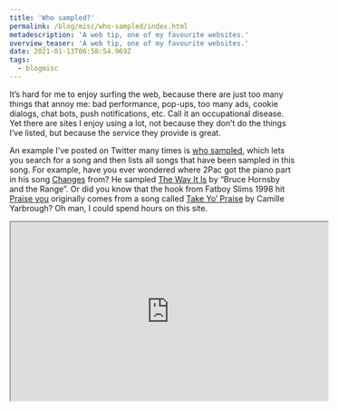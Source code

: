 ```yaml
---
title: 'Who sampled?'
permalink: /blog/misc/who-sampled/index.html
metadescription: 'A web tip, one of my favourite websites.'
overview_teaser: 'A web tip, one of my favourite websites.'
date: 2021-01-13T06:58:54.969Z
tags:
  - blogmisc
---
```


It’s hard for me to enjoy surfing the web, because there are just too many things that annoy me: bad performance, pop-ups, too many ads, cookie dialogs, chat bots, push notifications, etc. Call it an occupational disease. Yet there are sites I enjoy using a lot, not because they don’t do the things I’ve listed, but because the service they provide is great.

An example I’ve posted on Twitter many times is [who sampled](https://www.whosampled.com/), which lets you search for a song and then lists all songs that have been sampled in this song. For example, have you ever wondered where 2Pac got the piano part in his song [Changes](https://www.whosampled.com/2Pac/Changes/) from? He sampled [The Way It Is](https://www.youtube.com/watch?v=gthpodDZJeQ&feature=emb_title) by “Bruce Hornsby and the Range”. Or did you know that the hook from Fatboy Slims 1998 hit [Praise you](https://www.whosampled.com/Fatboy-Slim/Praise-You/) originally comes from a song called [Take Yo’ Praise](https://www.youtube.com/watch?v=3GvPBdDNh5E&feature=emb_title) by Camille Yarbrough? Oh man, I could spend hours on this site.

<div class="video-wrapper"><iframe width="560" height="315" src="https://www.youtube.com/embed/eXvBjCO19QY" title="YouTube: 2Pac - Changes" allow="accelerometer; autoplay; clipboard-write; encrypted-media; gyroscope; picture-in-picture" allowfullscreen></iframe></div>
